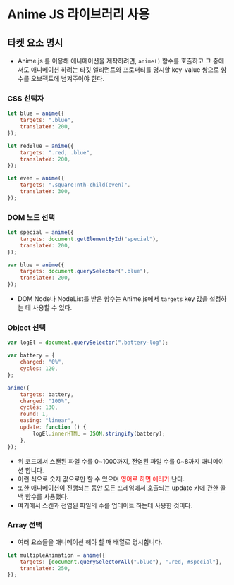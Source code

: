 # Anime JS 라이브러리 사용

## 타켓 요소 명시

-   Anime.js 를 이용해 애니메이션을 제작하려면, `anime()` 함수를 호출하고 그 중에서도 애니메이션 하려는 타깃 엘리먼트와 프로퍼티를 명시할 key-value 쌍으로 함수를 오브젝트에 넘겨주어야 한다.

### CSS 선택자

```javascript
let blue = anime({
    targets: ".blue",
    translateY: 200,
});

let redBlue = anime({
    targets: ".red, .blue",
    translateY: 200,
});

let even = anime({
    targets: ".square:nth-child(even)",
    translateY: 300,
});
```

### DOM 노드 선택

```javascript
let special = anime({
    targets: document.getElementById("special"),
    translateY: 200,
});

var blue = anime({
    targets: document.querySelector(".blue"),
    translateY: 200,
});
```

-   DOM Node나 NodeList를 받은 함수는 Anime.js에서 `targets` key 값을 설정하는 데 사용할 수 있다.

### Object 선택

```javascript
var logEl = document.querySelector(".battery-log");

var battery = {
    charged: "0%",
    cycles: 120,
};

anime({
    targets: battery,
    charged: "100%",
    cycles: 130,
    round: 1,
    easing: "linear",
    update: function () {
        logEl.innerHTML = JSON.stringify(battery);
    },
});
```

-   위 코드에서 스캔된 파일 수를 0~1000까지, 전염된 파일 수를 0~8까지 애니메이션 합니다.
-   이런 식으로 숫자 값으로만 할 수 있으며 <span style="color:red">영어로 하면 에러가 </span>난다.
-   또한 애니메이션이 진행되는 동안 모든 프레임에서 호출되는 update 키에 관한 콜백 함수를 사용했다.
-   여기에서 스캔과 전염된 파일의 수를 업데이트 하는데 사용한 것이다.

### Array 선택

-   여러 요소들을 애니메이션 해야 할 때 배열로 명시합니다.

```javascript
let multipleAnimation = anime({
    targets: [document.querySelectorAll(".blue"), ".red, #special"],
    translateY: 250,
});
```
